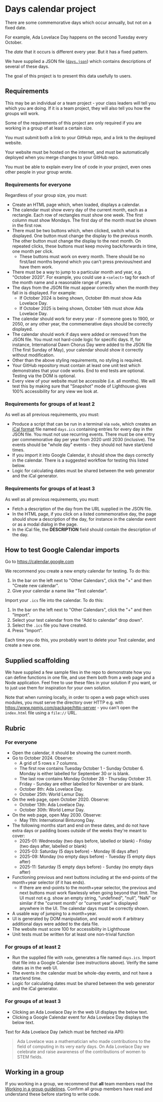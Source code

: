 # Days calendar project

There are some commemorative days which occur annually, but not on a fixed date.

For example, Ada Lovelace Day happens on the second Tuesday every October.

The _date_ that it occurs is different every year. But it has a fixed pattern.

We have supplied a JSON file ([`days.json`](./days.json)) which contains descriptions of several of these days.

The goal of this project is to present this data usefully to users.

## Requirements

This may be an individual or a team project - your class leaders will tell you which you are doing. If it is a team project, they will also tell you how the groups will work.

Some of the requirements of this project are only required if you are working in a group of at least a certain size.

You must submit both a link to your GitHub repo, and a link to the deployed website.

Your website must be hosted on the internet, and must be automatically deployed when you merge changes to your GitHub repo.

You must be able to explain every line of code in your project, even ones other people in your group wrote.

### Requirements for everyone

Regardless of your group size, you must:

* Create an HTML page which, when loaded, displays a calendar.
* The calendar must show every day of the current month, each as a rectangle. Each row of rectangles must show one week. The first column must show Mondays. The first day of the month must be shown in the first row.
* There must be two buttons which, when clicked, switch what is displayed. One button must change the display to the previous month. The other button must change the display to the next month. On repeated clicks, these buttons must keep moving back/forwards in time, one month per click.
  * These buttons must work on every month. There should be no first/last months beyond which you can't press previous/next and have them work.
* There must be a way to jump to a particular month and year, e.g. "October 2020". For example, you could use a `<select>` tag for each of the month name and a reasonable range of years.
* The days from the JSON file must appear correctly when the month they fall in is displayed. For example:
  * If October 2024 is being shown, October 8th must show Ada Lovelace Day.
  * If October 2025 is being shown, October 14th must show Ada Lovelace Day.
* The calendar should work for every year - if someone goes to 1900, or 2050, or any other year, the commemerative days should be correctly displayed.
* The calendar should work if days were added or removed from the JSON file. You must not hard-code logic for specific days. If, for instance, International Dawn Chorus Day were added to the JSON file (The first Sunday of May), your calendar should show it correctly without modification.
* Other than the above styling requirements, no styling is required.
* Your GitHub repository must contain at least one unit test which demonstrates that your code works. End to end tests are optional. Testing via the DOM is optional.
* Every view of your website must be accessible (i.e. all months). We will test this by making sure that "Snapshot" mode of Lighthouse gives 100% accessibility for any view we look at.

### Requirements for groups of at least 2

As well as all previous requirements, you must:

* Produce a script that can be run in a terminal via `node`, which creates an [iCal format](https://icalendar.org/) file named `days.ics` containing entries for every day in the JSON file. You must not use recurring events. There must be one entry per commemorative day per year from 2020 until 2030 (inclusive). The events should be "whole day" events - they should not have start/end times.
* If you import it into Google Calendar, it should show the days correctly in the calendar. There is a suggested workflow for testing this listed below.
* Logic for calculating dates must be shared between the web generator and the iCal generator.

### Requirements for groups of at least 3

As well as all previous requirements, you must:

* Fetch a description of the day from the URL supplied in the JSON file.
* In the HTML page, if you click on a listed commemorative day, the page should show a description of the day, for instance in the calendar event or as a modal dialog in the page.
* In the iCal file, the **DESCRIPTION** field should contain the description of the day.

## How to test Google Calendar imports

Go to <https://calendar.google.com>

We recommend you create a new empty calendar for testing. To do this:

1. In the bar on the left next to "Other Calendars", click the "+" and then "Create new calendar".
2. Give your calendar a name like "Test calendar".

Import your `.ics` file into the calendar. To do this:

1. In the bar on the left next to "Other Calendars", click the "+" and then "Import".
2. Select your test calendar from the "Add to calendar" drop down".
3. Select the `.ics` file you have created.
4. Press "Import".

Each time you do this, you probably want to delete your Test calendar, and create a new one.

## Supplied scaffolding

We have supplied a few sample files in the repo to demonstrate how you can define functions in one file, and use them both from a web page and a Node application. Feel free to use these files in your solution if you want, or to just use them for inspiration for your own solution.

Note that when running locally, in order to open a web page which uses modules, you must serve the directory over HTTP e.g. with <https://www.npmjs.com/package/http-server> - you can't open the `index.html` file using a `file://` URL.

## Rubric

### For everyone

* Open the calendar, it should be showing the current month.
* Go to October 2024. Observe:
  * A grid of 5 rows x 7 columns.
  * The first row contains Tuesday October 1 - Sunday October 6. Monday is either labelled for September 30 or is blank.
  * The last row contains Monday October 28 - Thursday October 31. Friday - Sunday are either labelled for November or are blank.
  * October 8th: Ada Lovelace Day.
  * October 25th: World Lemur Day.
* On the web page, open October 2020. Observe:
  * October 13th: Ada Lovelace Day.
  * October 30th: World Lemur Day.
* On the web page, open May 2030. Observe:
  * May 11th: International Binturong Day.
* The following months start and end on these dates, and do not have extra days or padding boxes outside of the weeks they're meant to cover:
  * 2025-01: Wednesday (two days before, labelled or blank) - Friday (two days after, labelled or blank)
  * 2025-03: Saturday (5 days before) - Monday (6 days after)
  * 2025-09: Monday (no empty days before) - Tuesday (5 empty days after)
  * 2025-11: Saturday (5 empty days before) - Sunday (no empty days after)
* Functioning previous and next buttons including at the end-points of the month+year selector (if it has ends).
  * If there are end-points to the month+year selector, the previous and next buttons must work flawlessly when going beyond that limit. The UI must not e.g. show an empty string, "undefined", "null", "NaN" or similar if the "current month" or "current year" is displayed anywhere in the UI. The calendar days must be correctly shown.
* A usable way of jumping to a month+year.
* UI is generated by DOM manipulation, and would work if arbitrary additional days were added to the data file.
* The website must score 100 for accessibility in Lighthouse
* Unit tests must be written for at least one non-trivial function

### For groups of at least 2

* Run the supplied file with `node`, generates a file named `days.ics`. Import that file into a Google Calendar (see instructions above). Verify the same dates as in the web UI.
* The events in the calendar must be whole-day events, and not have a start/end time.
* Logic for calculating dates must be shared between the web generator and the iCal generator.

### For groups of at least 3

* Clicking an Ada Lovelace Day in the web UI displays the below text.
* Clicking a Google Calendar event for Ada Lovelace Day displays the below text.

Text for Ada Lovelace Day (which must be fetched via API):

> Ada Lovelace was a mathematician who made contributions to the field of computing in its very early days. On Ada Lovelace Day we celebrate and raise awareness of the contributions of women to STEM fields.

## Working in a group

If you working in a group, we recommend that **all** team members read the [Working in a group guidelines](https://github.com/CodeYourFuture/The-Piscine/blob/main/working-in-a-group.md). Confirm all group members have read and understand these before starting to write code.
